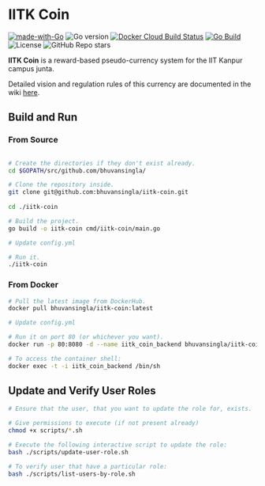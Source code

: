 # IITK Coin

[![made-with-Go](https://img.shields.io/badge/Made%20with-Go-1f425f.svg)](http://golang.org)
![Go version](https://img.shields.io/github/go-mod/go-version/bhuvansingla/iitk-coin)
[![Docker Cloud Build Status](https://img.shields.io/docker/cloud/build/bhuvansingla/iitk-coin)](https://hub.docker.com/r/bhuvansingla/iitk-coin)
[![Go Build](https://img.shields.io/github/workflow/status/bhuvansingla/iitk-coin/Go?label=go%20build)](https://github.com/bhuvansingla/iitk-coin/actions)
![License](https://img.shields.io/github/license/bhuvansingla/iitk-coin)
![GitHub Repo stars](https://img.shields.io/github/stars/bhuvansingla/iitk-coin)

**IITK Coin** is a reward-based pseudo-currency system for the IIT Kanpur campus junta. 

Detailed vision and regulation rules of this currency are documented in the wiki [here](https://github.com/bhuvansingla/iitk-coin/wiki/Vision-&-Regulation-Rules).

## Build and Run

### From Source
``` bash

# Create the directories if they don't exist already.
cd $GOPATH/src/github.com/bhuvansingla/

# Clone the repository inside.
git clone git@github.com:bhuvansingla/iitk-coin.git
 
cd ./iitk-coin

# Build the project.
go build -o iitk-coin cmd/iitk-coin/main.go

# Update config.yml

# Run it.
./iitk-coin

```

### From Docker

``` bash
# Pull the latest image from DockerHub.
docker pull bhuvansingla/iitk-coin:latest

# Update config.yml

# Run it on port 80 (or whichever you want).
docker run -p 80:8080 -d --name iitk_coin_backend bhuvansingla/iitk-coin

# To access the container shell:
docker exec -t -i iitk_coin_backend /bin/sh

``` 

## Update and Verify User Roles
``` bash
# Ensure that the user, that you want to update the role for, exists.

# Give permissions to execute (if not present already)
chmod +x scripts/*.sh

# Execute the following interactive script to update the role:
bash ./scripts/update-user-role.sh

# To verify user that have a particular role:
bash ./scripts/list-users-by-role.sh

```


